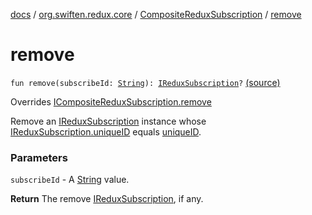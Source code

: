 [docs](../../index.md) / [org.swiften.redux.core](../index.md) / [CompositeReduxSubscription](index.md) / [remove](./remove.md)

# remove

`fun remove(subscribeId: `[`String`](https://kotlinlang.org/api/latest/jvm/stdlib/kotlin/-string/index.html)`): `[`IReduxSubscription`](../-i-redux-subscription/index.md)`?` [(source)](https://github.com/protoman92/KotlinRedux/tree/master/common/common-core/src/main/kotlin/org/swiften/redux/core/Subscription.kt#L123)

Overrides [ICompositeReduxSubscription.remove](../-i-composite-redux-subscription/remove.md)

Remove an [IReduxSubscription](../-i-redux-subscription/index.md) instance whose [IReduxSubscription.uniqueID](../-i-unique-i-d-provider/unique-i-d.md) equals [uniqueID](#).

### Parameters

`subscribeId` - A [String](https://kotlinlang.org/api/latest/jvm/stdlib/kotlin/-string/index.html) value.

**Return**
The remove [IReduxSubscription](../-i-redux-subscription/index.md), if any.

